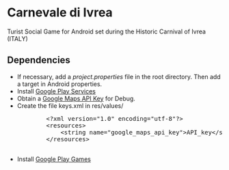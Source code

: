 Carnevale di Ivrea
==================

Turist Social Game for Android set during the Historic Carnival of Ivrea (ITALY)


<h2>Dependencies</h2>

<ul>
<li>If necessary, add a <i>project.properties</i> file in the root directory. Then add a target in Android properties.</li>
<li>Install <a href="http://developer.android.com/google/play-services/setup.html">Google Play Services</a></li>
<li>Obtain a <a href="https://developers.google.com/maps/documentation/android/start#get_an_android_certificate_and_the_google_maps_api_key">Google Maps API Key</a> for Debug. </li>
<li>
	Create the file keys.xml in res/values/
	<pre>
		&lt;?xml version="1.0" encoding="utf-8"?&gt;
		&lt;resources&gt;
		    &lt;string name="google_maps_api_key"&gt;API_key&lt;/string&gt;
		&lt;/resources&gt;
	</pre>
</li>
<li>Install <a href="https://developers.google.com/games/services/android/quickstart">Google Play Games</a></li>
</ul>
